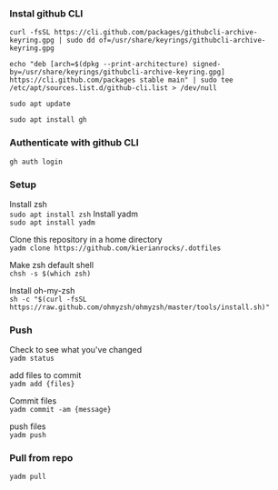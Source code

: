 ### Instal github CLI

```curl -fsSL https://cli.github.com/packages/githubcli-archive-keyring.gpg | sudo dd of=/usr/share/keyrings/githubcli-archive-keyring.gpg```

```echo "deb [arch=$(dpkg --print-architecture) signed-by=/usr/share/keyrings/githubcli-archive-keyring.gpg] https://cli.github.com/packages stable main" | sudo tee /etc/apt/sources.list.d/github-cli.list > /dev/null```

```sudo apt update```

```sudo apt install gh```

### Authenticate with github CLI <br>

```gh auth login```

### Setup
Install zsh <br>
```sudo apt install zsh```
Install yadm <br>
```sudo apt install yadm```

Clone this repository in a home directory <br>
```yadm clone https://github.com/kierianrocks/.dotfiles```

Make zsh default shell <br>
```chsh -s $(which zsh)```

Install oh-my-zsh <br>
```sh -c "$(curl -fsSL https://raw.github.com/ohmyzsh/ohmyzsh/master/tools/install.sh)"```

### Push
Check to see what you've changed <br>
```yadm status```

add files to commit <br>
```yadm add {files}```

Commit files <br>
```yadm commit -am {message}```

push files <br>
```yadm push```

### Pull from repo <br>
```yadm pull```
